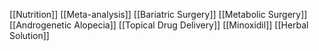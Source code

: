 [[Nutrition]]
[[Meta-analysis]]
[[Bariatric Surgery]]
[[Metabolic Surgery]]
[[Androgenetic Alopecia]]
[[Topical Drug Delivery]]
[[Minoxidil]]
[[Herbal Solution]]
